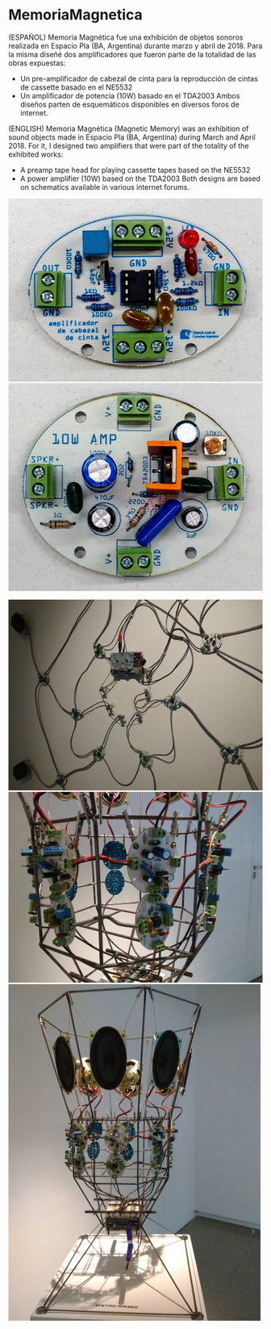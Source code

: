 # MemoriaMagnetica
(ESPAÑOL) Memoria Magnética fue una exhibición de objetos sonoros realizada en Espacio Pla (BA, Argentina) durante marzo y abril de 2018. Para la misma diseñé dos amplificadores que fueron parte de la totalidad de las obras expuestas:
* Un pre-amplificador de cabezal de cinta para la reproducción de cintas de cassette basado en el NE5532
* Un amplificador de potencia (10W) basado en el TDA2003
Ambos diseños parten de esquemáticos disponibles en diversos foros de internet.

(ENGLISH) Memoria Magnética (Magnetic Memory) was an exhibition of sound objects made in Espacio Pla (BA, Argentina) during March and April 2018. For it,  I designed two amplifiers that were part of the totality of the exhibited works:
* A preamp tape head for playing cassette tapes based on the NE5532
* A power amplifier (10W) based on the TDA2003
Both designs are based on schematics available in various internet forums.

![alt tag](https://raw.githubusercontent.com/labodejuguete/MemoriaMagnetica/master/NE5532%20-tape-head-pre-amp.jpg)
![alt tag](https://raw.githubusercontent.com/labodejuguete/MemoriaMagnetica/master/TDA2003-10W-amp.jpg)

![alt tag](https://raw.githubusercontent.com/labodejuguete/MemoriaMagnetica/master/MMI.jpg)
![alt tag](https://raw.githubusercontent.com/labodejuguete/MemoriaMagnetica/master/MMII.jpg)
![alt tag](https://raw.githubusercontent.com/labodejuguete/MemoriaMagnetica/master/MMIII.jpg)

